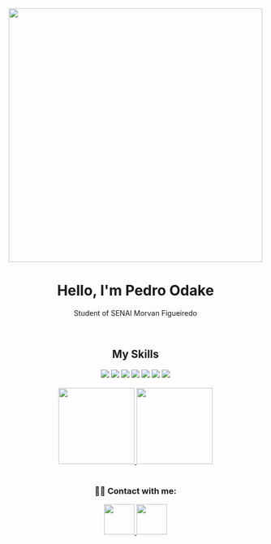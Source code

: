<div align="center">
<img src="" width="500px">

<h1>Hello, I'm Pedro Odake</h1>

<p>Student of SENAI Morvan Figueiredo</p>

<br>

<h2>My Skills</h2>

<div>
  <img src="https://img.shields.io/badge/HTML5-E34F26?style=for-the-badge&logo=html5&logoColor=white"><!-- HTML5 -->
  <img src="https://img.shields.io/badge/CSS3-1572B6?style=for-the-badge&logo=css3&logoColor=white"><!-- CSS3 -->
  <img src="https://img.shields.io/badge/JavaScript-F7DF1E?style=for-the-badge&logo=javascript&logoColor=black"><!-- JavaScript -->
  <img src="https://img.shields.io/badge/Node.js-43853D?style=for-the-badge&logo=node.js&logoColor=white"><!-- Node.js -->
  <img src="https://img.shields.io/badge/Amazon_AWS-FF9900?style=for-the-badge&logo=amazonaws&logoColor=white"><!-- Amazon AWS -->
  <img src="https://img.shields.io/chrome-web-store/users/Google%20Cloud"><!-- Google Cloud -->
  <img src="https://img.shields.io/badge/Figma-F24E1E?style=for-the-badge&logo=figma&logoColor=white"><!-- Figma -->
</div>

<br>

<div align="center">
  <a href="https://github.com/YuttyAkiko">
    <img height="150rem" src="https://github-readme-stats.vercel.app/api?username=pe-odake&show_icons=true&theme=dracula"/>
    <img height="150rem" src="https://github-readme-stats.vercel.app/api/top-langs/?username=pe-odake&layout=compact&langs_count=7&theme=dracula"/>
  </a>
</div>

<br>
 
<h3>🙋‍♀️ Contact with me: </h3>

  <nav>
    <a href="https://www.linkedin.com/in/pedro-de-souza-odake-64a1882b0/" target="_blank"><!-- LinkedIn -->
      <img src="https://static.vecteezy.com/system/resources/previews/016/716/470/non_2x/linkedin-icon-free-png.png" width="60px">
    </a>
    <a href="https://www.instagram.com/p3dr00dak3/"><!-- Instagram -->
      <img src="https://upload.wikimedia.org/wikipedia/commons/5/58/Instagram-Icon.png" width="60px">
    </a>
    <!--<a href=""> Gmail <img src="" width="60px"> </a>-->
      
   
  </nav>
</div>
